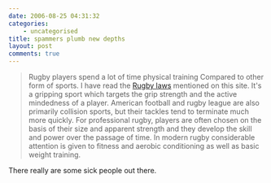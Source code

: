 ```yaml
---
date: 2006-08-25 04:31:32
categories:
    - uncategorised
title: spammers plumb new depths
layout: post
comments: true
---
```

> Rugby players spend a lot of time physical training Compared to other
> form of sports. I have read the
> [Rugby laws](http://www.creekrugby.com/) mentioned on this site. It's a
> gripping sport which targets the grip strength and the active
> mindedness of a player. American football and rugby league are also
> primarily collision sports, but their tackles tend to terminate much
> more quickly. For professional rugby, players are often chosen on the
> basis of their size and apparent strength and they develop the skill
> and power over the passage of time. In modern rugby considerable
> attention is given to fitness and aerobic conditioning as well as
> basic weight training.

There really are some sick people out there.
